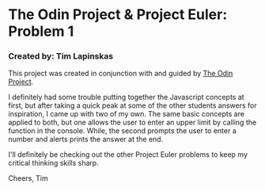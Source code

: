# The Odin Project & Project Euler: Problem 1

### Created by: Tim Lapinskas

This project was created in conjunction with and guided by [The Odin Project](http://www.theodinproject.com/web-development-101).

I definitely had some trouble putting together the Javascript concepts at first, but after taking a quick peak at some of the other students answers for inspiration, I came up with two of my own. The same basic concepts are applied to both, but one allows the user to enter an upper limit by calling the function in the console. While, the second prompts the user to enter a number and alerts prints the answer at the end.

I'll definitely be checking out the other Project Euler problems to keep my critical thinking skills sharp.

Cheers,
Tim